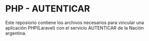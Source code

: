 
<body>
    <h1>PHP - AUTENTICAR</h1>
    <p>
        Este reposiorio contiene los archivos necesarios para vincular una aplicación PHP(Laravel)
        con el servicio AUTENTICAR de la Nación argentina.
    </p>
</body>
</html>